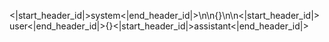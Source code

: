 <|start_header_id|>system<|end_header_id|>\n\n{}\n\n<|start_header_id|>user<|end_header_id|>{}<|start_header_id|>assistant<|end_header_id|>

